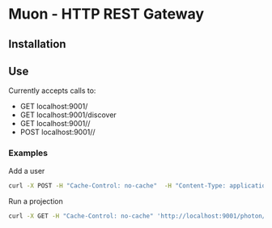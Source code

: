 # Muon - HTTP REST Gateway
## Installation

## Use
Currently accepts calls to:
* GET localhost:9001/
* GET localhost:9001/discover
* GET localhost:9001/<servicename>/<endpoint>
* POST localhost:9001/<servicename>/<endpoint>

### Examples

Add a user

```bash
curl -X POST -H "Cache-Control: no-cache"  -H "Content-Type: application/x-www-form-urlencoded" -d ' first=Charlie&last=Brown&password=peanuts&stream=users&id=00001254' 'http://localhost:9001/photon/events/?item=user'
```

Run a projection

```bash
curl -X GET -H "Cache-Control: no-cache" 'http://localhost:9001/photon/projection?projection-name=UserList'
```

